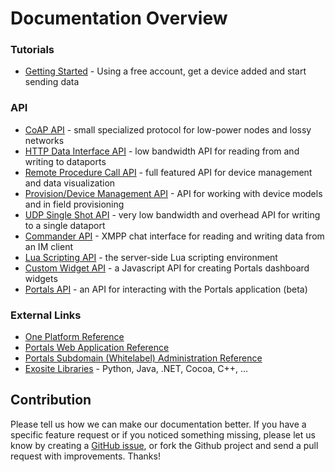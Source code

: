 # Documentation Overview



### Tutorials
* [Getting Started](tutorials/get-started) - Using a free account, get a device added and start sending data

### API
* [CoAP API](coap/) - small specialized protocol for low-power nodes and lossy networks
* [HTTP Data Interface API](data/) - low bandwidth API for reading from and writing to dataports
* [Remote Procedure Call API](rpc/) - full featured API for device management and data visualization
* [Provision/Device Management API](provision/) - API for working with device models and in field provisioning
* [UDP Single Shot API](udp/) - very low bandwidth and overhead API for writing to a single dataport
* [Commander API](commander/) - XMPP chat interface for reading and writing data from an IM client
* [Lua Scripting API](scripting/) - the server-side Lua scripting environment
* [Custom Widget API](widget/) - a Javascript API for creating Portals dashboard widgets
* [Portals API](portals/) - an API for interacting with the Portals application (beta)

### External Links
* [One Platform Reference](https://support.exosite.com/hc/en-us/sections/200072527)
* [Portals Web Application Reference](https://support.exosite.com/hc/en-us/categories/200035036)
* [Portals Subdomain (Whitelabel) Administration Reference](https://support.exosite.com/hc/en-us/sections/200054894)
* [Exosite Libraries](https://github.com/exosite-labs) - Python, Java, .NET, Cocoa, C++, ...


## Contribution

Please tell us how we can make our documentation better. If you have a specific feature request or if you noticed something missing, please let us know by creating a [GitHub issue](https://github.com/exosite/api/issues), or fork the Github project and send a pull request with improvements. Thanks!


